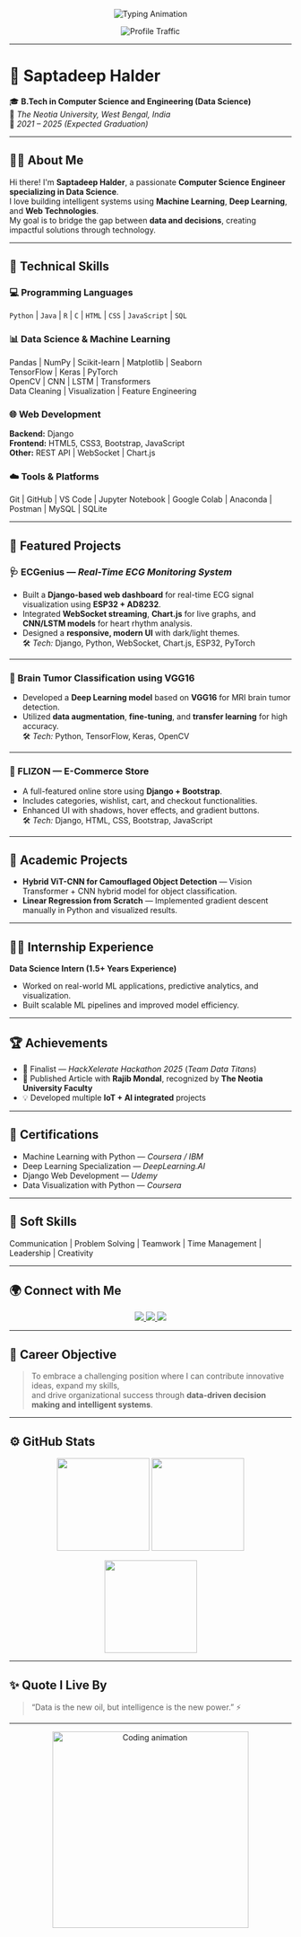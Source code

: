 <!-- PROFILE HEADER -->
<p align="center">
  <img src="https://readme-typing-svg.herokuapp.com?font=Poppins&weight=600&size=28&pause=1000&color=00BFFF&center=true&vCenter=true&width=700&lines=👋Hi+I'm+Saptadeep+Halder;Aspiring+Data+Scientist+💻;Machine+Learning+%7C+Deep+Learning+Enthusiast+🤖;Full+Stack+Developer+🌐;Passionate+about+AI+%26+Innovation+🚀" alt="Typing Animation" />
</p>

<p align="center">
  <img src="https://komarev.com/ghpvc/?username=saptads14&label=Profile+Views&color=ff69b4&style=for-the-badge" alt="Profile Traffic" />
</p>

---

# 🌟 **Saptadeep Halder**
🎓 **B.Tech in Computer Science and Engineering (Data Science)**  
📍 *The Neotia University, West Bengal, India*  
📅 *2021 – 2025 (Expected Graduation)*  

---

## 👨‍💻 **About Me**
Hi there! I'm **Saptadeep Halder**, a passionate **Computer Science Engineer specializing in Data Science**.  
I love building intelligent systems using **Machine Learning**, **Deep Learning**, and **Web Technologies**.  
My goal is to bridge the gap between **data and decisions**, creating impactful solutions through technology.  

---

## 🧠 **Technical Skills**

### 💻 Programming Languages  
`Python` | `Java` | `R` | `C` | `HTML` | `CSS` | `JavaScript` | `SQL`

### 📊 Data Science & Machine Learning  
Pandas | NumPy | Scikit-learn | Matplotlib | Seaborn  
TensorFlow | Keras | PyTorch  
OpenCV | CNN | LSTM | Transformers  
Data Cleaning | Visualization | Feature Engineering  

### 🌐 Web Development  
**Backend:** Django  
**Frontend:** HTML5, CSS3, Bootstrap, JavaScript  
**Other:** REST API | WebSocket | Chart.js  

### ☁️ Tools & Platforms  
Git | GitHub | VS Code | Jupyter Notebook | Google Colab | Anaconda | Postman | MySQL | SQLite  

---

## 🚀 **Featured Projects**

### 🩺 ECGenius — *Real-Time ECG Monitoring System*
- Built a **Django-based web dashboard** for real-time ECG signal visualization using **ESP32 + AD8232**.  
- Integrated **WebSocket streaming**, **Chart.js** for live graphs, and **CNN/LSTM models** for heart rhythm analysis.  
- Designed a **responsive, modern UI** with dark/light themes.  
🛠 *Tech:* Django, Python, WebSocket, Chart.js, ESP32, PyTorch  

---

### 🧠 Brain Tumor Classification using VGG16
- Developed a **Deep Learning model** based on **VGG16** for MRI brain tumor detection.  
- Utilized **data augmentation**, **fine-tuning**, and **transfer learning** for high accuracy.  
🛠 *Tech:* Python, TensorFlow, Keras, OpenCV  

---

### 🛒 FLIZON — E-Commerce Store
- A full-featured online store using **Django + Bootstrap**.  
- Includes categories, wishlist, cart, and checkout functionalities.  
- Enhanced UI with shadows, hover effects, and gradient buttons.  
🛠 *Tech:* Django, HTML, CSS, Bootstrap, JavaScript  

---

## 🧩 **Academic Projects**
- **Hybrid ViT-CNN for Camouflaged Object Detection** — Vision Transformer + CNN hybrid model for object classification.  
- **Linear Regression from Scratch** — Implemented gradient descent manually in Python and visualized results.  

---

## 🧑‍💼 **Internship Experience**
**Data Science Intern (1.5+ Years Experience)**  
- Worked on real-world ML applications, predictive analytics, and visualization.  
- Built scalable ML pipelines and improved model efficiency.  

---

## 🏆 **Achievements**
- 🥈 Finalist — *HackXelerate Hackathon 2025* (*Team Data Titans*)  
- 📰 Published Article with **Rajib Mondal**, recognized by **The Neotia University Faculty**  
- 💡 Developed multiple **IoT + AI integrated** projects  

---

## 📜 **Certifications**
- Machine Learning with Python — *Coursera / IBM*  
- Deep Learning Specialization — *DeepLearning.AI*  
- Django Web Development — *Udemy*  
- Data Visualization with Python — *Coursera*  

---

## 💬 **Soft Skills**
Communication | Problem Solving | Teamwork | Time Management | Leadership | Creativity  

---

## 🌍 **Connect with Me**

<p align="center">
  <a href="mailto:saptadeephalder2004@gmail.com">
    <img src="https://img.shields.io/badge/Gmail-D14836?style=for-the-badge&logo=gmail&logoColor=white" />
  </a>
  <a href="https://www.linkedin.com/in/saptadeep-halder04/">
    <img src="https://img.shields.io/badge/LinkedIn-0077B5?style=for-the-badge&logo=linkedin&logoColor=white" />
  </a>
  <a href="https://github.com/saptads14">
    <img src="https://img.shields.io/badge/GitHub-000000?style=for-the-badge&logo=github&logoColor=white" />
  </a>
</p>

---

## 🧾 **Career Objective**
> To embrace a challenging position where I can contribute innovative ideas, expand my skills,  
> and drive organizational success through **data-driven decision making and intelligent systems**.

---

## ⚙️ **GitHub Stats**

<p align="center">
  <img src="https://github-readme-stats.vercel.app/api?username=saptads14&show_icons=true&theme=tokyonight" height="165" />
  <img src="https://github-readme-streak-stats.herokuapp.com/?user=saptads14&theme=tokyonight" height="165" />
</p>

<p align="center">
  <img src="https://github-readme-stats.vercel.app/api/top-langs/?username=saptads14&layout=compact&theme=tokyonight" height="165" />
</p>

---

## ✨ **Quote I Live By**
> “Data is the new oil, but intelligence is the new power.” ⚡  

---

<p align="center">
  <img src="https://raw.githubusercontent.com/abhisheknaiidu/abhisheknaiidu/master/code.gif" width="350" alt="Coding animation"/>
</p>
